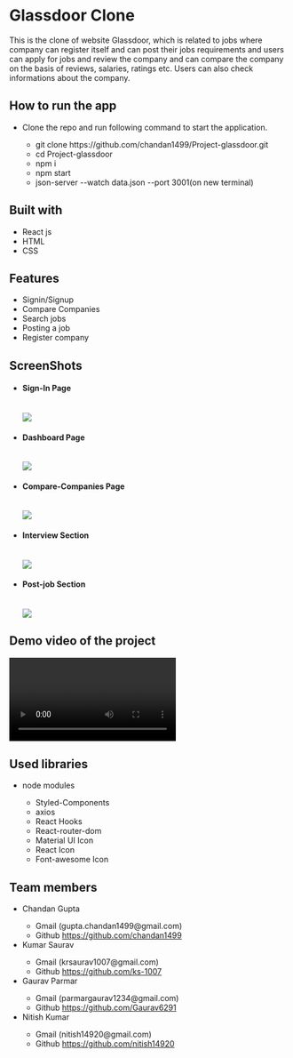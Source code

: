 # Glassdoor Clone
This is the clone of website Glassdoor, which is related to jobs where company can register itself and can post their jobs requirements and users can apply for jobs and review the company and can compare the company on the basis of reviews, salaries, ratings etc. Users can also check informations about the company.

## How to run the app
<ul>
  <li>Clone the repo and run following command to start the application.</li>
  <ul>
    <li>git clone https://github.com/chandan1499/Project-glassdoor.git</li>
    <li>cd Project-glassdoor</li>
    <li>npm i</li>
    <li>npm start</li>
    <li>json-server --watch data.json --port 3001(on new terminal)</li>
  </ul>
</ul>

## Built with
<ul>
  <li>React js</li>
  <li>HTML</li>
  <li>CSS</li>
</ul>

## Features
<ul>
  <li>Signin/Signup</li>
  <li>Compare Companies</li>
  <li>Search jobs</li>
  <li>Posting a job</li>
  <li>Register company</li>
</ul>

## ScreenShots

<ul>

  <li>
    <h4>Sign-In Page</h4>
  </br> 
  <img src="https://user-images.githubusercontent.com/82999618/129242358-738b77e5-ea5e-4c8e-871e-431caf2d27c5.png" />
</li>
 
  <li>
  <h4>Dashboard Page</h4>
  </br>  
  <img src="https://user-images.githubusercontent.com/82999618/129242573-aa05cf94-9078-4315-b170-5b78b1b05692.png" />
</li>
  
<li>
<h4>Compare-Companies Page</h4>
  </br> 
  <img src="https://user-images.githubusercontent.com/82999618/129242879-96d7f34c-bf0e-4b3d-9dab-c7b5d55e89d1.png" />
</li>

<li>
  <h4>Interview Section</h4>
  </br>  
  <img src="https://user-images.githubusercontent.com/82999618/129243031-441f25a6-09de-45cc-ad30-abcb63d2d0aa.png" />
</li>

<li>
  <h4>Post-job Section</h4>
  </br>  
  <img src="https://user-images.githubusercontent.com/82999618/129243950-7bd87dd7-a9ec-45e0-a337-8bce275cbda4.png" />

</li>

</ul>

## Demo video of the project
<!--   <a href="https://drive.google.com/file/d/1A2Xbea-YsW7dvIU-sWWJVYS1mMu70D3s/view?usp=sharing">Demo video link</a> -->
<video src="https://drive.google.com/file/d/1A2Xbea-YsW7dvIU-sWWJVYS1mMu70D3s/view?usp=sharing" controls></video>

## Used libraries
<ul>
  <li>node modules</li>
  <ul>
    <li>Styled-Components</li>
    <li>axios</li>
    <li>React Hooks</li>
    <li>React-router-dom</li>
    <li>Material UI Icon</li>
    <li>React Icon</li>
    <li>Font-awesome Icon</li>
  </ul>
</ul>

## Team members
<ul>
  <li>Chandan Gupta</li>
    <ul>
      <li>Gmail (gupta.chandan1499@gmail.com)</li>
      <li>Github <a href="https://github.com/chandan1499">https://github.com/chandan1499</a></li>
    </ul>
  <li>Kumar Saurav</li>
    <ul>
      <li>Gmail (krsaurav1007@gmail.com)</li>
      <li>Github <a href="https://github.com/ks-1007">https://github.com/ks-1007</a></li>
    </ul>
  <li>Gaurav Parmar</li>
    <ul>
      <li>Gmail (parmargaurav1234@gmail.com)</li>
      <li>Github <a href="https://github.com/Gaurav6291">https://github.com/Gaurav6291</a></li>
    </ul>
  <li>Nitish Kumar</li>
    <ul>
      <li>Gmail (nitish14920@gmail.com)</li>
      <li>Github <a href="https://github.com/nitish14920">https://github.com/nitish14920</a></li>
    </ul>
</ul>

